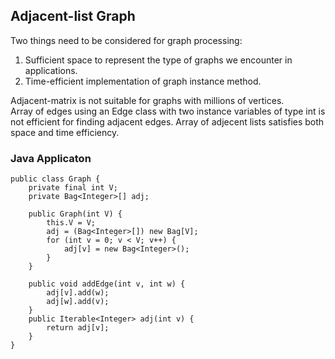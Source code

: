 ## Adjacent-list Graph ##
Two things need to be considered for graph processing: 
1. Sufficient space to represent the type of graphs we encounter in applications. 
2. Time-efficient implementation of graph instance method. 

Adjacent-matrix is not suitable for graphs with millions of vertices.  
Array of edges using an Edge class with two instance variables of type int is not efficient for finding adjacent edges.
Array of adjecent lists satisfies both space and time efficiency. 
### Java Applicaton ###

```
public class Graph {
    private final int V;
    private Bag<Integer>[] adj;
    
    public Graph(int V) {
        this.V = V;
        adj = (Bag<Integer>[]) new Bag[V];
        for (int v = 0; v < V; v++) {
            adj[v] = new Bag<Integer>();
        }
    }
    
    public void addEdge(int v, int w) {
        adj[v].add(w);
        adj[w].add(v);
    }
    public Iterable<Integer> adj(int v) {
        return adj[v];
    }
}
```
